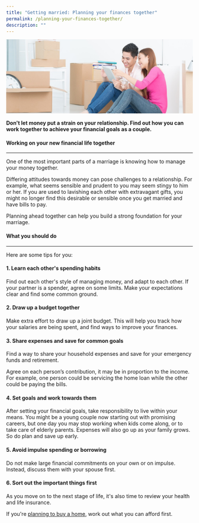 ```yaml
---
title: "Getting married: Planning your finances together"
permalink: /planning-your-finances-together/
description: ""
---
```

![getting married](/images/getting%20married.jfif)

**Don't let money put a strain on your relationship. Find out how you can work together to achieve your financial goals as a couple.**

#### Working on your new financial life together
-------------------------------------------
One of the most important parts of a marriage is knowing how to manage your money together.

Differing attitudes towards money can pose challenges to a relationship. For example, what seems sensible and prudent to you may seem stingy to him or her. If you are used to lavishing each other with extravagant gifts, you might no longer find this desirable or sensible once you get married and have bills to pay.

Planning ahead together can help you build a strong foundation for your marriage.

#### What you should do
------------------

Here are some tips for you:

#### 1\. Learn each other's spending habits

Find out each other's style of managing money, and adapt to each other. If your partner is a spender, agree on some limits. Make your expectations clear and find some common ground.

#### 2\. Draw up a budget together

Make extra effort to draw up a joint budget. This will help you track how your salaries are being spent, and find ways to improve your finances.

#### 3\. Share expenses and save for common goals

Find a way to share your household expenses and save for your emergency funds and retirement.

Agree on each person’s contribution, it may be in proportion to the income. For example, one person could be servicing the home loan while the other could be paying the bills.

#### 4\. Set goals and work towards them

After setting your financial goals, take responsibility to live within your means. You might be a young couple now starting out with promising careers, but one day you may stop working when kids come along, or to take care of elderly parents. Expenses will also go up as your family grows. So do plan and save up early.

#### 5\. Avoid impulse spending or borrowing

Do not make large financial commitments on your own or on impulse. Instead, discuss them with your spouse first.

#### 6\. Sort out the important things first

As you move on to the next stage of life, it's also time to review your health and life insurance.

If you're [planning to buy a home](https://www.moneysense.gov.sg/starter-packs/buying-a-home-you-can-afford), work out what you can afford first.